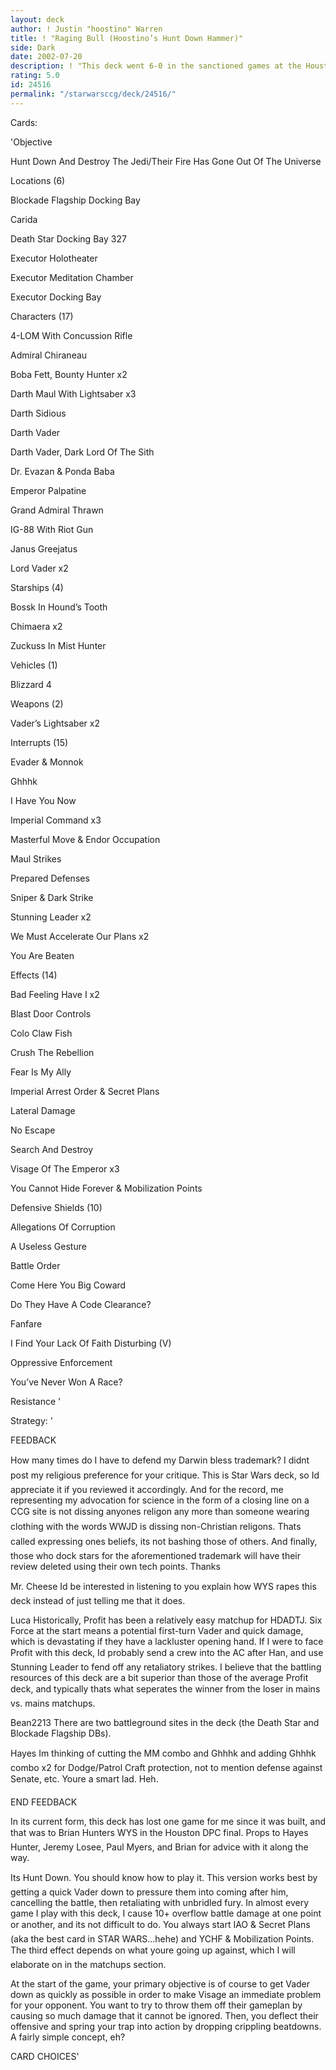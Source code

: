 ```yaml
---
layout: deck
author: ! Justin "hoostino" Warren
title: ! "Raging Bull (Hoostino’s Hunt Down Hammer)"
side: Dark
date: 2002-07-20
description: ! "This deck went 6-0 in the sanctioned games at the Houston Mini-Open and the Houston DPC. I took first and second at those events respectively, and have this deck to thank for it."
rating: 5.0
id: 24516
permalink: "/starwarsccg/deck/24516/"
---
```

Cards: 

'Objective 

Hunt Down And Destroy The Jedi/Their Fire Has Gone Out Of The Universe 


Locations (6) 

Blockade Flagship Docking Bay 

Carida 

Death Star Docking Bay 327 

Executor Holotheater 

Executor Meditation Chamber 

Executor Docking Bay 


Characters (17) 

4-LOM With Concussion Rifle 

Admiral Chiraneau 

Boba Fett, Bounty Hunter x2 

Darth Maul With Lightsaber x3 

Darth Sidious 

Darth Vader 

Darth Vader, Dark Lord Of The Sith 

Dr. Evazan & Ponda Baba 

Emperor Palpatine 

Grand Admiral Thrawn 

IG-88 With Riot Gun 

Janus Greejatus 

Lord Vader x2 


Starships (4) 

Bossk In Hound’s Tooth 

Chimaera x2 

Zuckuss In Mist Hunter 


Vehicles (1) 

Blizzard 4 


Weapons (2) 

Vader’s Lightsaber x2 


Interrupts (15) 

Evader & Monnok 

Ghhhk 

I Have You Now 

Imperial Command x3 

Masterful Move & Endor Occupation 

Maul Strikes 

Prepared Defenses 

Sniper & Dark Strike 

Stunning Leader x2 

We Must Accelerate Our Plans x2 

You Are Beaten 


Effects (14) 

Bad Feeling Have I x2 

Blast Door Controls 

Colo Claw Fish 

Crush The Rebellion 

Fear Is My Ally 

Imperial Arrest Order & Secret Plans 

Lateral Damage 

No Escape 

Search And Destroy 

Visage Of The Emperor x3 

You Cannot Hide Forever & Mobilization Points 


Defensive Shields (10) 

Allegations Of Corruption 

A Useless Gesture 

Battle Order 

Come Here You Big Coward 

Do They Have A Code Clearance? 

Fanfare 

I Find Your Lack Of Faith Disturbing (V) 

Oppressive Enforcement 

You’ve Never Won A Race? 

Resistance  '

Strategy: '

 
FEEDBACK


How many times do I have to defend my Darwin bless trademark? I didnt post my religious preference for your critique. This is Star Wars deck, so Id appreciate it if you reviewed it accordingly. And for the record, me representing my advocation for science in the form of a closing line on a CCG site is not dissing anyones religon any more than someone wearing clothing with the words WWJD is dissing non-Christian religons. Thats called expressing ones beliefs, its not bashing those of others. And finally, those who dock stars for the aforementioned trademark  will have their review deleted using their own tech points. Thanks


Mr. Cheese Id be interested in listening to you explain how WYS rapes this deck instead of just telling me that it does. 


Luca Historically, Profit has been a relatively easy matchup for HDADTJ. Six Force at the start means a potential first-turn Vader and quick damage, which is devastating if they have a lackluster opening hand. If I were to face Profit with this deck, Id probably send a crew into the AC after Han, and use Stunning Leader to fend off any retaliatory strikes. I believe that the battling resources of this deck are a bit superior than those of the average Profit deck, and typically thats what seperates the winner from the loser in mains vs. mains matchups. 


Bean2213 There are two battleground sites in the deck (the Death Star and Blockade Flagship DBs). 


Hayes Im thinking of cutting the MM combo and Ghhhk and adding Ghhhk combo x2 for Dodge/Patrol Craft protection, not to mention defense against Senate, etc. Youre a smart lad. Heh.


END FEEDBACK 

In its current form, this deck has lost one game for me since it was built, and that was to Brian Hunters WYS in the Houston DPC final. Props to Hayes Hunter, Jeremy Losee, Paul Myers, and Brian for advice with it along the way. 


Its Hunt Down. You should know how to play it. This version works best by getting a quick Vader down to pressure them into coming after him, cancelling the battle, then retaliating with unbridled fury. In almost every game I play with this deck, I cause 10+ overflow battle damage at one point or another, and its not difficult to do. You always start IAO & Secret Plans (aka the best card in STAR WARS...hehe) and YCHF & Mobilization Points. The third effect depends on what youre going up against, which I will elaborate on in the matchups section. 


At the start of the game, your primary objective is of course to get Vader down as quickly as possible in order to make Visage an immediate problem for your opponent. You want to try to throw them off their gameplan by causing so much damage that it cannot be ignored. Then, you deflect their offensive and spring your trap into action by dropping crippling beatdowns. A fairly simple concept, eh? 


CARD CHOICES'
